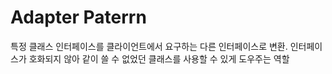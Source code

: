 # Adapter Paterrn
특정 클래스 인터페이스를 클라이언트에서 요구하는 다른 인터페이스로 변환.
인터페이스가 호화되지 않아 같이 쓸 수 없었던 클래스를 사용할 수 있게 도우주는 역할
